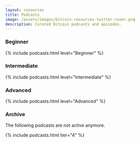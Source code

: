 ```yaml
---
layout: resources
title: Podcasts
image: /assets/images/bitcoin-resources-twitter-cover.png
description: Curated Bitcoin podcasts and episodes.
---
```


### Beginner

{% include podcasts.html level="Beginner" %}

### Intermediate

{% include podcasts.html level="Intermediate" %}

### Advanced

{% include podcasts.html level="Advanced" %}



### Archive

The following podcasts are not active anymore.

{% include podcasts.html tier="4" %}

